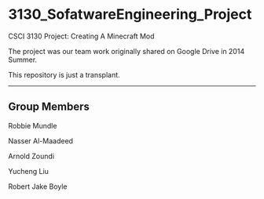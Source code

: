 3130_SofatwareEngineering_Project
===============

CSCI 3130 Project: Creating A Minecraft Mod 

The project was our team work originally shared on Google Drive in 2014 Summer. 

This repository is just a transplant.

***

Group Members
-------------

Robbie Mundle

Nasser Al-Maadeed

Arnold Zoundi

Yucheng Liu

Robert Jake Boyle


